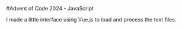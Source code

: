 #Advent of Code 2024 - JavaScript

I made a little interface using Vue.js to load and process the text files.
